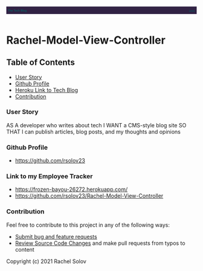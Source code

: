 ![A screenshot of the web page](./public/images/ss.png)

# Rachel-Model-View-Controller

## Table of Contents

- [User Story](#user-story)
- [Github Profile](#github-profile)
- [Heroku Link to Tech Blog](#heroku-link-to-tech-blog)
- [Contribution](#contribution)

### **User Story**

AS A developer who writes about tech
I WANT a CMS-style blog site
SO THAT I can publish articles, blog posts, and my thoughts and opinions

### **Github Profile**

- https://github.com/rsolov23

### **Link to my Employee Tracker**

- https://frozen-bayou-26272.herokuapp.com/
- https://github.com/rsolov23/Rachel-Model-View-Controller

### **Contribution**

Feel free to contribute to this project in any of the following ways:

- [Submit bug and feature requests](https://github.com/rsolov23/Rachel-Model-View-Controller/issues)
- [Review Source Code Changes](https://github.com/rsolov23/Rachel-Model-View-Controller/pulls) and make pull requests from typos to content

Copyright (c) 2021 Rachel Solov
